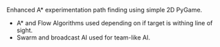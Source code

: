 Enhanced A* experimentation path finding using simple 2D PyGame.

- A* and Flow Algorithms used depending on if target is withing line of sight.
- Swarm and broadcast AI used for team-like AI.
